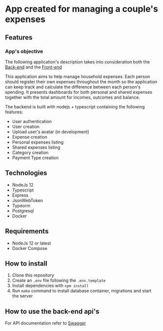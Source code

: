 
# App created for managing a couple's expenses

## Features

### App's objective

The following application's description takes into consideration both the [Back-end](https://github.com/GuiziBr/expenses) and the [Front-end](https://github.com/GuiziBr/expenses_portal)

This application aims to help manage household expenses. Each person should register their own expenses throughout the month so the application can keep track and calculate the difference between each person's spending. It presents dashboards for both personal and shared expenses together with the total amount for incomes, outcomes and balance.

The backend is built with nodejs + typescript containing the following features:

* User authentication
* User creation
* Upload user's avatar (in development)
* Expense creation
* Personal expenses listing
* Shared expenses listing
* Category creation
* Payment Type creation

## Technologies

* NodeJs 12
* Typescript
* Express
* JsonWebToken
* Typeorm
* Postgresql
* Docker

## Requirements

* NodeJs 12 or latest
* Docker Compose

## How to install

 1. Clone this repository
 2. Create an `.env` file following the `.env.template`
 3. Install dependencies with `npm install`
 4. Run `make` command to install database container, migrations and start the server

## How to use the back-end api's

For API documentation refer to [Swagger](https://food-expenses.herokuapp.com/doc/)
